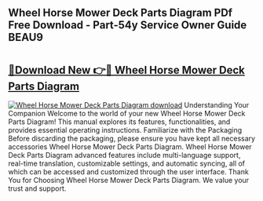 ## Wheel Horse Mower Deck Parts Diagram PDf Free Download - Part-54y Service Owner Guide BEAU9

# <h2><a href="http://dfkf3s2.blite.top/?on=Wheel+Horse+Mower+Deck+Parts+Diagram">🔗Download New 👉🔴 Wheel Horse Mower Deck Parts Diagram</a></h2>

[![Wheel Horse Mower Deck Parts Diagram download](https://i.imgur.com/lujVjoI.png)](http://dfkf3s2.blite.top/?on=Wheel+Horse+Mower+Deck+Parts+Diagram)
Understanding Your Companion Welcome to the world of your new Wheel Horse Mower Deck Parts Diagram! This manual explores its features, functionalities, and provides essential operating instructions. Familiarize with the Packaging Before discarding the packaging, please ensure you have kept all necessary accessories Wheel Horse Mower Deck Parts Diagram. Wheel Horse Mower Deck Parts Diagram advanced features include multi-language support, real-time translation, customizable settings, and automatic syncing, all of which can be accessed and customized through the user interface. Thank You for Choosing Wheel Horse Mower Deck Parts Diagram. We value your trust and support.
